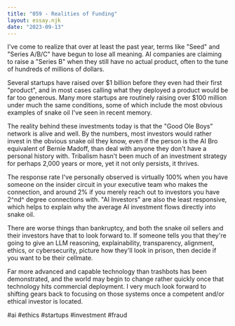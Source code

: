 ```yaml
---
title: "059 - Realities of Funding"
layout: essay.njk
date: "2023-09-13"
---
```


I've come to realize that over at least the past year, terms like "Seed" and "Series A/B/C" have begun to lose all meaning. AI companies are claiming to raise a "Series B" when they still have no actual product, often to the tune of hundreds of millions of dollars.

Several startups have raised over $1 billion before they even had their first "product", and in most cases calling what they deployed a product would be far too generous. Many more startups are routinely raising over $100 million under much the same conditions, some of which include the most obvious examples of snake oil I've seen in recent memory.

The reality behind these investments today is that the "Good Ole Boys" network is alive and well. By the numbers, most investors would rather invest in the obvious snake oil they know, even if the person is the AI Bro equivalent of Bernie Madoff, than deal with anyone they don't have a personal history with. Tribalism hasn't been much of an investment strategy for perhaps 2,000 years or more, yet it not only persists, it thrives.

The response rate I've personally observed is virtually 100% when you have someone on the insider circuit in your executive team who makes the connection, and around 2% if you merely reach out to investors you have 2^nd^ degree connections with. "AI Investors" are also the least responsive, which helps to explain why the average AI investment flows directly into snake oil.

There are worse things than bankruptcy, and both the snake oil sellers and their investors have that to look forward to. If someone tells you that they're going to give an LLM reasoning, explainability, transparency, alignment, ethics, or cybersecurity, picture how they'll look in prison, then decide if you want to be their cellmate.

Far more advanced and capable technology than trashbots has been demonstrated, and the world may begin to change rather quickly once that technology hits commercial deployment. I very much look forward to shifting gears back to focusing on those systems once a competent and/or ethical investor is located.

#ai #ethics #startups #investment #fraud
